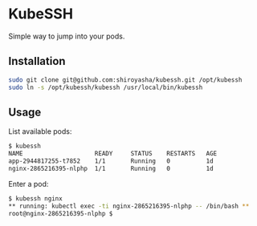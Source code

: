 # KubeSSH

Simple way to jump into your pods.

## Installation

``` bash
sudo git clone git@github.com:shiroyasha/kubessh.git /opt/kubessh
sudo ln -s /opt/kubessh/kubessh /usr/local/bin/kubessh
```

## Usage

List available pods:

``` bash
$ kubessh
NAME                    READY     STATUS    RESTARTS   AGE
app-2944817255-t7852    1/1       Running   0          1d
nginx-2865216395-nlphp  1/1       Running   0          1d
```

Enter a pod:

``` bash
$ kubessh nginx
** running: kubectl exec -ti nginx-2865216395-nlphp -- /bin/bash **
root@nginx-2865216395-nlphp $
```
